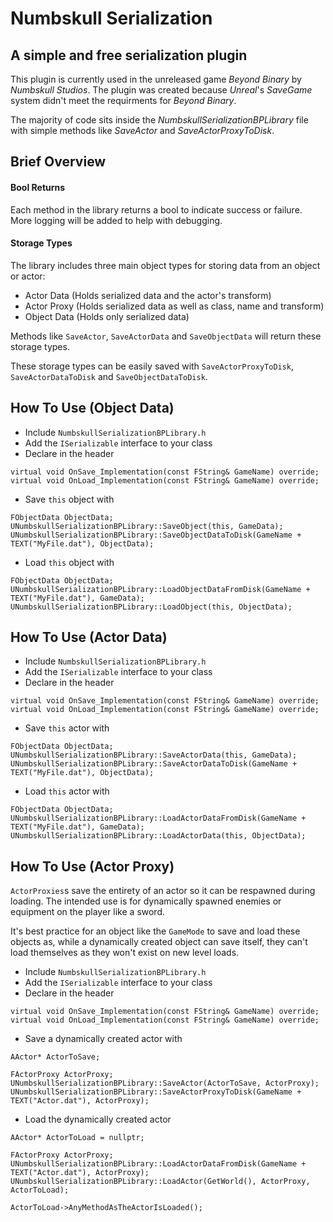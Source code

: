 # Numbskull Serialization
## A simple and free serialization plugin

This plugin is currently used in the unreleased game _Beyond Binary_ by _Numbskull Studios_. The plugin was created because _Unreal_'s _SaveGame_ system didn't meet the requirments for _Beyond Binary_.

The majority of code sits inside the _NumbskullSerializationBPLibrary_ file with simple methods like _SaveActor_ and _SaveActorProxyToDisk_.

## Brief Overview

#### Bool Returns

Each method in the library returns a bool to indicate success or failure. More logging will be added to help with debugging.

#### Storage Types

The library includes three main object types for storing data from an object or actor:

- Actor Data (Holds serialized data and the actor's transform)
- Actor Proxy (Holds serialized data as well as class, name and transform)
- Object Data (Holds only serialized data)

Methods like `SaveActor`, `SaveActorData` and `SaveObjectData` will return these storage types.

These storage types can be easily saved with `SaveActorProxyToDisk`, `SaveActorDataToDisk` and `SaveObjectDataToDisk`.

## How To Use (Object Data)

- Include `NumbskullSerializationBPLibrary.h`
- Add the `ISerializable` interface to your class
- Declare in the header

```
virtual void OnSave_Implementation(const FString& GameName) override;
virtual void OnLoad_Implementation(const FString& GameName) override;
```
- Save `this` object with

```
FObjectData ObjectData;
UNumbskullSerializationBPLibrary::SaveObject(this, GameData);
UNumbskullSerializationBPLibrary::SaveObjectDataToDisk(GameName + TEXT("MyFile.dat"), ObjectData);
```

- Load `this` object with

```
FObjectData ObjectData;
UNumbskullSerializationBPLibrary::LoadObjectDataFromDisk(GameName + TEXT("MyFile.dat"), GameData);
UNumbskullSerializationBPLibrary::LoadObject(this, ObjectData);
```

## How To Use (Actor Data)

- Include `NumbskullSerializationBPLibrary.h`
- Add the `ISerializable` interface to your class
- Declare in the header

```
virtual void OnSave_Implementation(const FString& GameName) override;
virtual void OnLoad_Implementation(const FString& GameName) override;
```
- Save `this` actor with

```
FObjectData ObjectData;
UNumbskullSerializationBPLibrary::SaveActorData(this, GameData);
UNumbskullSerializationBPLibrary::SaveActorDataToDisk(GameName + TEXT("MyFile.dat"), ObjectData);
```

- Load `this` actor with

```
FObjectData ObjectData;
UNumbskullSerializationBPLibrary::LoadActorDataFromDisk(GameName + TEXT("MyFile.dat"), GameData);
UNumbskullSerializationBPLibrary::LoadActorData(this, ObjectData);
```

## How To Use (Actor Proxy)

`ActorProxies`s save the entirety of an actor so it can be respawned during loading.
The intended use is for dynamically spawned enemies or equipment on the player like a sword.

It's best practice for an object like the `GameMode` to save and load these objects as, while a dynamically created object can save itself, they can't load themselves as they won't exist on new level loads.

- Include `NumbskullSerializationBPLibrary.h`
- Add the `ISerializable` interface to your class
- Declare in the header

```
virtual void OnSave_Implementation(const FString& GameName) override;
virtual void OnLoad_Implementation(const FString& GameName) override;
```
- Save a dynamically created actor with

```
AActor* ActorToSave;

FActorProxy ActorProxy;
UNumbskullSerializationBPLibrary::SaveActor(ActorToSave, ActorProxy);
UNumbskullSerializationBPLibrary::SaveActorProxyToDisk(GameName + TEXT("Actor.dat"), ActorProxy);
```

- Load the dynamically created actor

```
AActor* ActorToLoad = nullptr;

FActorProxy ActorProxy;
UNumbskullSerializationBPLibrary::LoadActorDataFromDisk(GameName + TEXT("Actor.dat"), ActorProxy);
UNumbskullSerializationBPLibrary::LoadActor(GetWorld(), ActorProxy, ActorToLoad);

ActorToLoad->AnyMethodAsTheActorIsLoaded();
```

